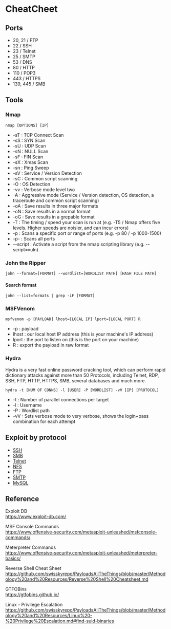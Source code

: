 # CheatCheet

## Ports
- 20, 21 / FTP
- 22 / SSH
- 23 / Telnet
- 25 / SMTP
- 53 / DNS
- 80 / HTTP
- 110 / POP3
- 443 / HTTPS
- 139, 445 / SMB

## Tools
### Nmap
```
nmap [OPTIONS] [IP]
```

- -sT : TCP Connect Scan
- -sS : SYN Scan
- -sU : UDP Scan
- -sN : NULL Scan
- -sF : FIN Scan
- -sX : Xmas Scan
- -sn : Ping Sweep
- -sV : Service / Version Detection
- -sC : Common script scanning
- -O : OS Detection
- -vv : Verbose mode level two
- -A : Aggressive mode (Service / Version detection, OS detection, a traceroute and common script scanning)
- -oA : Save results in three major formats
- -oN : Save results in a normal format
- -oG : Save results in a grepable format
- -T : The timing / speed your scan is run at (e.g. -T5 / Nmap offers five levels. Higher speeds are noisier, and can incur errors)
- -p : Scans a specific port or range of ports (e.g. -p 80 / -p 1000-1500)
- -p- : Scans all ports
- --script : Activate a script from the nmap scripting library (e.g. --script=vuln)

### John the Ripper
```
john --format=[FORMAT] --wordlist=[WORDLIST PATH] [HASH FILE PATH]
```

#### Search format
```
john --list=formats | grep -iF [FORMAT]
```

### MSFVenom
```
msfvenom -p [PAYLOAD] lhost=[LOCAL IP] lport=[LOCAL PORT] R
```

- -p : payload
- lhost : our local host IP address (this is your machine's IP address)
- lport : the port to listen on (this is the port on your machine)
- R : export the payload in raw format

### Hydra
Hydra is a very fast online password cracking tool, which can perform rapid dictionary attacks against more than 50 Protocols, including Telnet, RDP, SSH, FTP, HTTP, HTTPS, SMB, several databases and much more.   
```
hydra -t [NUM OF CONNS] -l [USER] -P [WORDLIST] -vV [IP] [PROTOCOL]
```

- -t : Number of parallel connections per target
- -l : Username
- -P : Wordlist path
- -vV : Sets verbose mode to very verbose, shows the login+pass combination for each attempt

## Exploit by protocol
- [SSH](ssh.md)
- [SMB](smb.md)
- [Telnet](telnet.md)
- [NFS](nfs.md)
- [FTP](ftp.md)
- [SMTP](smtp.md)
- [MySQL](mysql.md)

## Reference

Exploit DB  
https://www.exploit-db.com/

MSF Console Commands  
https://www.offensive-security.com/metasploit-unleashed/msfconsole-commands/

Meterpreter Commands  
https://www.offensive-security.com/metasploit-unleashed/meterpreter-basics/

Reverse Shell Cheat Sheet
https://github.com/swisskyrepo/PayloadsAllTheThings/blob/master/Methodology%20and%20Resources/Reverse%20Shell%20Cheatsheet.md

GTFOBins  
https://gtfobins.github.io/

Linux - Privilege Escalation
https://github.com/swisskyrepo/PayloadsAllTheThings/blob/master/Methodology%20and%20Resources/Linux%20-%20Privilege%20Escalation.md#find-suid-binaries
